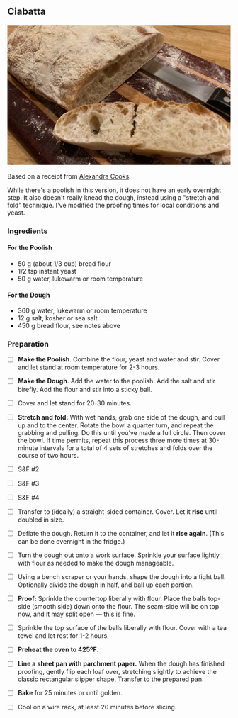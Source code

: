 ## Ciabatta

![](images/ciabatta.jpeg)

Based on a receipt from [Alexandra Cooks](https://alexandracooks.com/2021/06/26/how-to-make-ciabatta-bread/).

While there's a poolish in this version, it does not have an early overnight step. It also doesn't really knead the dough, instead using a "stretch and fold" technique. I've modified the proofing times for local conditions and yeast.



### Ingredients

#### For the Poolish

- 50 g (about 1/3 cup) bread flour
- 1/2 tsp instant yeast
- 50 g water, lukewarm or room temperature

#### For the Dough

- 360 g water, lukewarm or room temperature
- 12 g salt, kosher or sea salt
- 450 g bread flour, see notes above

### Preparation

- [ ] **Make the Poolish**. Combine the flour, yeast and water and stir. Cover and let stand at room temperature for 2-3 hours.
- [ ] **Make the Dough**. Add the water to the poolish. Add the salt and stir birefly. Add the flour and stir into a sticky ball.
- [ ] Cover and let stand for 20-30 minutes.
- [ ] **Stretch and fold:** With wet hands, grab one side of the dough, and pull up and to the center. Rotate the bowl a quarter turn, and repeat the grabbing and pulling. Do this until you’ve made a full circle. Then cover the bowl. If time permits, repeat this process three more times at 30-minute intervals for a total of 4 sets of stretches and folds over the course of two hours. 
- [ ] S&F #2
- [ ] S&F #3
- [ ] S&F #4
- [ ] Transfer to (ideally) a straight-sided container. Cover. Let it **rise** until doubled in size. 
- [ ] Deflate the dough. Return it to the container, and let it **rise again**. (This can be done overnight in the fridge.)
- [ ] Turn the dough out onto a work surface. Sprinkle your surface lightly with flour as needed to make the dough manageable. 
- [ ] Using a bench scraper or your hands, shape the dough into a tight ball. Optionally divide the dough in half, and ball up each portion.
- [ ] **Proof:** Sprinkle the countertop liberally with flour. Place the balls top-side (smooth side) down onto the flour. The seam-side will be on top now, and it may split open — this is fine. 
- [ ] Sprinkle the top surface of the balls liberally with flour. Cover with a tea towel and let rest for 1-2 hours. 
- [ ] **Preheat the oven to 425ºF**. 
- [ ] **Line a sheet pan with parchment paper.** When the dough has finished proofing, gently flip each loaf over, stretching slightly to achieve the classic rectangular slipper shape. Transfer to the prepared pan. 
- [ ] **Bake** for 25 minutes or until golden.
- [ ] Cool on a wire rack, at least 20 minutes before slicing. 

